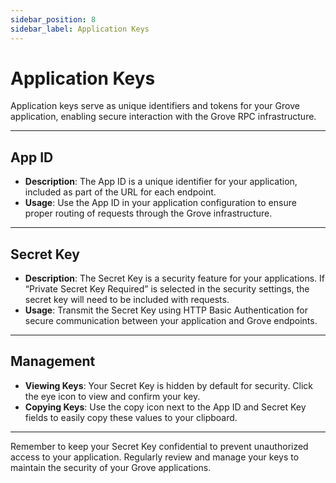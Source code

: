 ```yaml
---
sidebar_position: 8
sidebar_label: Application Keys
---
```


# Application Keys

Application keys serve as unique identifiers and tokens for your Grove application, enabling secure interaction with the Grove RPC infrastructure.

---

## App ID

- **Description**: The App ID is a unique identifier for your application, included as part of the URL for each endpoint.
- **Usage**: Use the App ID in your application configuration to ensure proper routing of requests through the Grove infrastructure.

---

## Secret Key

- **Description**: The Secret Key is a security feature for your applications. If “Private Secret Key Required” is selected in the security settings, the secret key will need to be included with requests.
- **Usage**: Transmit the Secret Key using HTTP Basic Authentication for secure communication between your application and Grove endpoints.

---

## Management

- **Viewing Keys**: Your Secret Key is hidden by default for security. Click the eye icon to view and confirm your key.
- **Copying Keys**: Use the copy icon next to the App ID and Secret Key fields to easily copy these values to your clipboard.

---

Remember to keep your Secret Key confidential to prevent unauthorized access to your application. Regularly review and manage your keys to maintain the security of your Grove applications.
